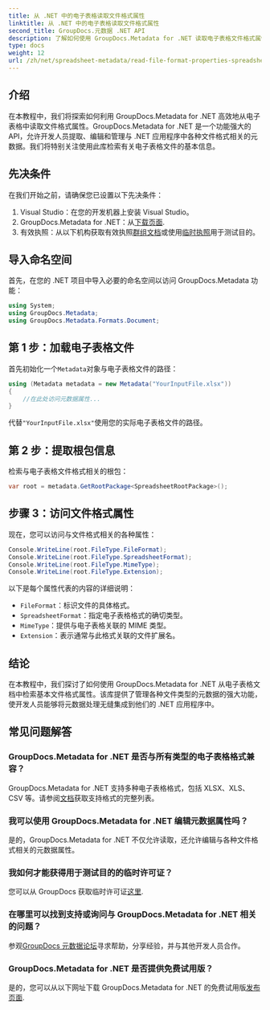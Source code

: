 ```yaml
---
title: 从 .NET 中的电子表格读取文件格式属性
linktitle: 从 .NET 中的电子表格读取文件格式属性
second_title: GroupDocs.元数据 .NET API
description: 了解如何使用 GroupDocs.Metadata for .NET 读取电子表格文件格式属性。通过简单的 API 调用访问文件格式、MIME 类型等。
type: docs
weight: 12
url: /zh/net/spreadsheet-metadata/read-file-format-properties-spreadsheets/
---
```

## 介绍
在本教程中，我们将探索如何利用 GroupDocs.Metadata for .NET 高效地从电子表格中读取文件格式属性。GroupDocs.Metadata for .NET 是一个功能强大的 API，允许开发人员提取、编辑和管理与 .NET 应用程序中各种文件格式相关的元数据。我们将特别关注使用此库检索有关电子表格文件的基本信息。
## 先决条件
在我们开始之前，请确保您已设置以下先决条件：
1. Visual Studio：在您的开发机器上安装 Visual Studio。
2.  GroupDocs.Metadata for .NET：从[下载页面](https://releases.groupdocs.com/metadata/net/).
3. 有效执照：从以下机构获取有效执照[群组文档](https://purchase.groupdocs.com/buy)或使用[临时执照](https://purchase.groupdocs.com/temporary-license/)用于测试目的。

## 导入命名空间
首先，在您的 .NET 项目中导入必要的命名空间以访问 GroupDocs.Metadata 功能：
```csharp
using System;
using GroupDocs.Metadata;
using GroupDocs.Metadata.Formats.Document;
```
## 第 1 步：加载电子表格文件
首先初始化一个`Metadata`对象与电子表格文件的路径：
```csharp
using (Metadata metadata = new Metadata("YourInputFile.xlsx"))
{
    //在此处访问元数据属性...
}
```
代替`"YourInputFile.xlsx"`使用您的实际电子表格文件的路径。
## 第 2 步：提取根包信息
检索与电子表格文件格式相关的根包：
```csharp
var root = metadata.GetRootPackage<SpreadsheetRootPackage>();
```
## 步骤 3：访问文件格式属性
现在，您可以访问与文件格式相关的各种属性：
```csharp
Console.WriteLine(root.FileType.FileFormat);
Console.WriteLine(root.FileType.SpreadsheetFormat);
Console.WriteLine(root.FileType.MimeType);
Console.WriteLine(root.FileType.Extension);
```
以下是每个属性代表的内容的详细说明：
- `FileFormat`：标识文件的具体格式。
- `SpreadsheetFormat`：指定电子表格格式的确切类型。
- `MimeType`：提供与电子表格关联的 MIME 类型。
- `Extension`：表示通常与此格式关联的文件扩展名。

## 结论
在本教程中，我们探讨了如何使用 GroupDocs.Metadata for .NET 从电子表格文档中检索基本文件格式属性。该库提供了管理各种文件类型的元数据的强大功能，使开发人员能够将元数据处理无缝集成到他们的 .NET 应用程序中。

## 常见问题解答
### GroupDocs.Metadata for .NET 是否与所有类型的电子表格格式兼容？
 GroupDocs.Metadata for .NET 支持多种电子表格格式，包括 XLSX、XLS、CSV 等。请参阅[文档](https://reference.groupdocs.com/metadata/net/)获取支持格式的完整列表。
### 我可以使用 GroupDocs.Metadata for .NET 编辑元数据属性吗？
是的，GroupDocs.Metadata for .NET 不仅允许读取，还允许编辑与各种文件格式相关的元数据属性。
### 我如何才能获得用于测试目的的临时许可证？
您可以从 GroupDocs 获取临时许可证[这里](https://purchase.groupdocs.com/temporary-license/).
### 在哪里可以找到支持或询问与 GroupDocs.Metadata for .NET 相关的问题？
参观[GroupDocs 元数据论坛](https://forum.groupdocs.com/c/metadata/14)寻求帮助，分享经验，并与其他开发人员合作。
### GroupDocs.Metadata for .NET 是否提供免费试用版？
是的，您可以从以下网址下载 GroupDocs.Metadata for .NET 的免费试用版[发布页面](https://releases.groupdocs.com/).